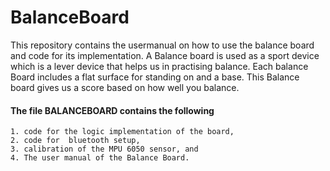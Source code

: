 # BalanceBoard

This repository contains the usermanual on how to use the balance board and code for its implementation. 
A Balance board is used as a sport device which is a lever device that helps us in practising balance. Each balance Board includes a flat surface for standing on and a base. This Balance board gives us a score based on how well you balance. 


#### The file BALANCEBOARD contains the following

    1. code for the logic implementation of the board, 
    2. code for  bluetooth setup,  
    3. calibration of the MPU 6050 sensor, and 
    4. The user manual of the Balance Board. 


